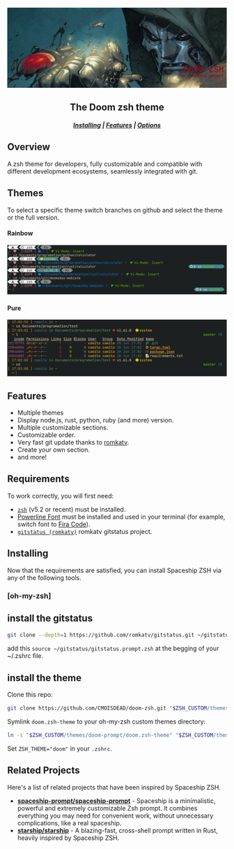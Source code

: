 ![Doom-zsh](./assets/main.png)

<h2 align="center">The Doom zsh theme</h2>

<div align="center">
  <h5>
    <a href="#installing">Installing</a> |
    <a href="#features">Features</a> |
    <a href="#options">Options</a>
  </h5>
</div>

## Overview

A zsh theme for developers, fully customizable and compatible with different development ecosystems, seamlessly integrated with git.

## Themes

To select a specific theme switch branches on github and select the theme or the full version.

#### Rainbow

![doom-zsh-rainbow](./assets/rainbow.png)

#### Pure

![doom-zsh-pure](./assets/pure.png)

## Features

- Multiple themes
- Display node.js, rust, python, ruby (and more) version.
- Multiple customizable sections.
- Customizable order.
- Very fast git update thanks to [romkatv](https://github.com/romkatv/gitstatus).
- Create your own section.
- and more!

## Requirements

To work correctly, you will first need:

- [`zsh`](http://www.zsh.org/) (v5.2 or recent) must be installed.
- [Powerline Font](https://github.com/powerline/fonts) must be installed and used in your terminal (for example, switch font to [Fira Code](https://github.com/tonsky/FiraCode)).
- [`gitstatus (romkatv)`](https://github.com/romkatv/gitstatus#using-from-zsh) romkatv gitstatus project.

## Installing

Now that the requirements are satisfied, you can install Spaceship ZSH via any of the following tools.

### [oh-my-zsh]

## install the gitstatus

```zsh
git clone --depth=1 https://github.com/romkatv/gitstatus.git ~/gitstatus
```

add this `source ~/gitstatus/gitstatus.prompt.zsh` at the begging of your ~/.zshrc file.

## install the theme

Clone this repo:

```zsh
git clone https://github.com/CMOISDEAD/doom-zsh.git "$ZSH_CUSTOM/themes/doom-prompt" --depth=1
```

Symlink `doom.zsh-theme` to your oh-my-zsh custom themes directory:

```zsh
ln -s "$ZSH_CUSTOM/themes/doom-prompt/doom.zsh-theme" "$ZSH_CUSTOM/themes/doom.zsh-theme"
```

Set `ZSH_THEME="doom"` in your `.zshrc`.

## Related Projects

Here's a list of related projects that have been inspired by Spaceship ZSH.

- [**spaceship-prompt/spaceship-prompt**](https://github.com/spaceship-prompt/spaceship-prompt) - Spaceship is a minimalistic, powerful and extremely customizable Zsh prompt. It combines everything you may need for convenient work, without unnecessary complications, like a real spaceship.
- [**starship/starship**](https://github.com/starship/starship) - A blazing-fast, cross-shell prompt written in Rust, heavily inspired by Spaceship ZSH.
